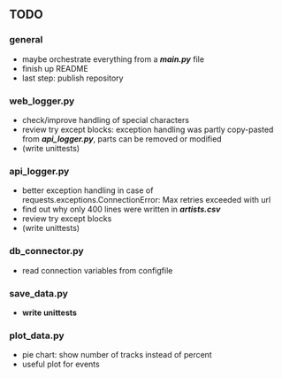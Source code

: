 ## TODO
### general
- maybe orchestrate everything from a ***main.py*** file
- finish up README
- last step: publish repository

### web_logger.py
- check/improve handling of special characters
- review try except blocks: exception handling was partly copy-pasted from ***api_logger.py***, parts can be removed or modified
- (write unittests)

### api_logger.py
- better exception handling in case of requests.exceptions.ConnectionError: Max retries exceeded with url
- find out why only 400 lines were written in ***artists.csv***
- review try except blocks
- (write unittests)

### db_connector.py
- read connection variables from configfile

### save_data.py
- **write unittests**

### plot_data.py
- pie chart: show number of tracks instead of percent
- useful plot for events